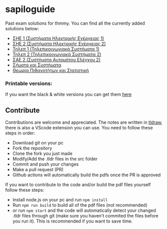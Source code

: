 # sapiloguide

Past exam solutions for thmmy. You can find all the currently added solutions below:

-   [ΣΗΕ 1 (Συστήματα Ηλεκτρικής Ενέργειας 1)](https://nontasbak.github.io/sapiloguide/pdfs/SHE1_sapiloguide.pdf)
-   [ΣΗΕ 2 (Συστήματα Ηλεκτρικής Ενέργειας 2)](https://nontasbak.github.io/sapiloguide/pdfs/SHE2_sapiloguide.pdf)
-   [Τηλεπ 1 (Τηλεπικοινωνιακά Συστήματα 1)](https://nontasbak.github.io/sapiloguide/pdfs/Thlep1_sapiloguide.pdf)
-   [Τηλεπ 2 (Τηλεπικοινωνιακά Συστήματα 2)](https://nontasbak.github.io/sapiloguide/pdfs/Thlep2_sapiloguide.pdf)
-   [ΣΑΕ 2 (Συστήματα Αυτομάτου Ελέγχου 2)](https://nontasbak.github.io/sapiloguide/pdfs/SAE2_sapiloguide.pdf)
-   [Σήματα και Συστήματα](https://nontasbak.github.io/sapiloguide/pdfs/SignalsSystems_sapiloguide.pdf)
-   [Θεωρία Πιθανοτήτων και Στατιστική](https://nontasbak.github.io/sapiloguide/pdfs/ProbStat_sapiloguide.pdf)

### Printable versions:
If you want the black & white versions you can get them [here](https://github.com/NontasBak/sapiloguide/tree/black-and-white)

## Contribute

Contributions are welcome and appreciated. The notes are written in [tldraw](https://www.tldraw.com/), there is also a VScode extension you can use. You need to follow these steps in order:

-   Download git on your pc
-   Fork the repository
-   Clone the fork you just made
-   Modify/Add the .tldr files in the src folder
-   Commit and push your changes
-   Make a pull request (PR)
-   Github actions will automatically build the pdfs once the PR is approved

If you want to contribute to the code and/or build the pdf files yourself follow these steps:

-   Install node.js on your pc and run `npm install`
-   Run `npm run build` to build all of the pdf files (not recommended)
-   or run `npm start` and the code will automatically detect your changed .tldr files through git (make sure you haven't commited the files before you run it). This is recommended if you want to save time.
